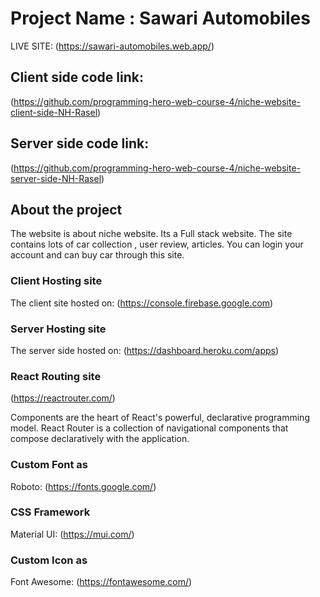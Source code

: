 # Project Name : Sawari Automobiles

LIVE SITE: (https://sawari-automobiles.web.app/)

## Client side code link:

(https://github.com/programming-hero-web-course-4/niche-website-client-side-NH-Rasel)

## Server side code link:

(https://github.com/programming-hero-web-course-4/niche-website-server-side-NH-Rasel)

## About the project

The website is about niche website. Its a Full stack website. The site contains lots of car collection , user review, articles. You can login your account and can buy car through this site.

### Client Hosting site

The client site hosted on: (https://console.firebase.google.com)

### Server Hosting site

The server side hosted on: (https://dashboard.heroku.com/apps)

### React Routing site

(https://reactrouter.com/)

Components are the heart of React's powerful, declarative programming model. React Router is a collection of navigational components that compose declaratively with the application.

### Custom Font as

Roboto: (https://fonts.google.com/)

### CSS Framework

Material UI: (https://mui.com/)

### Custom Icon as

Font Awesome: (https://fontawesome.com/)
